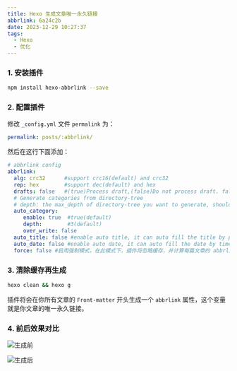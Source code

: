 ```yaml
---
title: Hexo 生成文章唯一永久链接
abbrlink: 6a24c2b
date: 2023-12-29 10:27:37
tags:
  - Hexo
  - 优化
---
```



### 1. 安装插件
    
```bash
npm install hexo-abbrlink --save
```

### 2. 配置插件

修改 `_config.yml` 文件 `permalink` 为：

```yml
permalink: posts/:abbrlink/ 
```

然后在这行下面添加：

```yml
# abbrlink config
abbrlink:
  alg: crc32      #support crc16(default) and crc32
  rep: hex        #support dec(default) and hex
  drafts: false   #(true)Process draft,(false)Do not process draft. false(default) 
  # Generate categories from directory-tree
  # depth: the max_depth of directory-tree you want to generate, should > 0
  auto_category:
     enable: true  #true(default)
     depth:        #3(default)
     over_write: false 
  auto_title: false #enable auto title, it can auto fill the title by path
  auto_date: false #enable auto date, it can auto fill the date by time today
  force: false #启用强制模式，在此模式下，插件将忽略缓存，并计算每篇文章的 abbrlink，即使它已经有了 abbrlink。这只会更新 abbrlink，而不会更新其他前置变量。
```

### 3. 清除缓存再生成
```bash
hexo clean && hexo g
```
插件将会在你所有文章的 `Front-matter` 开头生成一个 `abbrlink` 属性，这个变量就是你文章的唯一永久链接。

### 4. 前后效果对比

![生成前](default-link.webp)

![生成后](abbrlink.webp)
